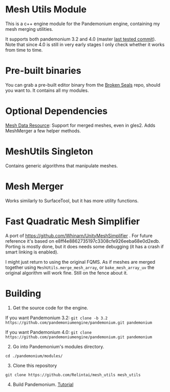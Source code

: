 # Mesh Utils Module

This is a c++ engine module for the Pandemonium engine, containing my mesh merging utilities.

It supports both pandemonium 3.2 and 4.0 (master [last tested commit](https://github.com/pandemoniumengine/pandemonium/commit/b7e10141197fdd9b0dbc4cfa7890329510d36540)). Note that since 4.0 is still in very early stages I only
check whether it works from time to time.

# Pre-built binaries

You can grab a pre-built editor binary from the [Broken Seals](https://github.com/Relintai/broken_seals/releases)
repo, should you want to. It contains all my modules.

# Optional Dependencies

[Mesh Data Resource](https://github.com/Relintai/mesh_data_resource): Support for merged meshes, even in gles2.
Adds MeshMerger a few helper methods.

# MeshUtils Singleton

Contains generic algorithms that manipulate meshes.

# Mesh Merger

Works similarly to SurfaceTool, but it has more utility functions.

# Fast Quadratic Mesh Simplifier

A port of https://github.com/Whinarn/UnityMeshSimplifier .
For future reference it's based on e8ff4e8862735197c3308cfe926eeba68e0d2edb.
Porting is mostly done, but it does needs some debugging (it has a crash if smart linking is enabled).

I might just return to using the original FQMS. As if meshes are merged together using `MeshUtils.merge_mesh_array`, or
`bake_mesh_array_uv` the original algorithm will work fine. Still on the fence about it.

# Building

1. Get the source code for the engine.

If you want Pandemonium 3.2:
```git clone -b 3.2 https://github.com/pandemoniumengine/pandemonium.git pandemonium```

If you want Pandemonium 4.0:
```git clone https://github.com/pandemoniumengine/pandemonium.git pandemonium```


2. Go into Pandemonium's modules directory.

```
cd ./pandemonium/modules/
```

3. Clone this repository

```
git clone https://github.com/Relintai/mesh_utils mesh_utils
```

4. Build Pandemonium. [Tutorial](https://docs.pandemoniumengine.org/en/latest/development/compiling/index.html)


